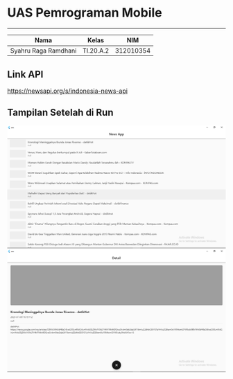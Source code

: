 # **UAS Pemrograman Mobile**
  ---------------
|Nama			|Kelas		|NIM		|
|-----			|-----		|-----		|
|Syahru	Raga Ramdhani	|TI.20.A.2	|312010354	|

## **Link API**
https://newsapi.org/s/indonesia-news-api

## **Tampilan Setelah di Run**
![Gambar](/gambar/Capture1.png)
</br>
![Gambar](/gambar/Capture2.png)
